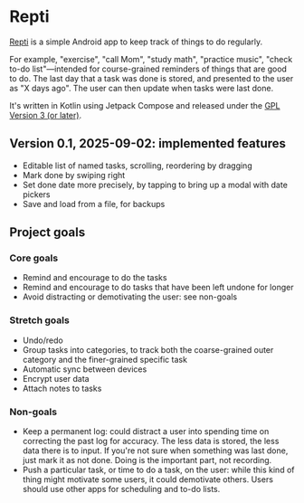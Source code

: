 <!--
SPDX-FileCopyrightText: 2024-2025 Daniel Getz <dan@getzit.net>

SPDX-License-Identifier: GPL-3.0-or-later
-->

# Repti

[Repti](https://github.com/talflon/repti-android) is a simple Android app
to keep track of things to do regularly.

For example, "exercise", "call Mom", "study math", "practice music",
"check to-do list"—intended for course-grained reminders of things that are good to do.
The last day that a task was done is stored, and presented to the user
as "X days ago". The user can then update when tasks were last done.

It's written in Kotlin using Jetpack Compose
and released under the [GPL Version 3 (or later)](LICENSES/GPL-3.0-or-later.txt).

## Version 0.1, 2025-09-02: implemented features

- Editable list of named tasks, scrolling, reordering by dragging
- Mark done by swiping right
- Set done date more precisely, by tapping to bring up a modal with date pickers
- Save and load from a file, for backups

## Project goals

### Core goals

- Remind and encourage to do the tasks
- Remind and encourage to do tasks that have been left undone for longer
- Avoid distracting or demotivating the user: see non-goals

### Stretch goals

- Undo/redo
- Group tasks into categories, to track both the coarse-grained
  outer category and the finer-grained specific task
- Automatic sync between devices
- Encrypt user data
- Attach notes to tasks

### Non-goals

- Keep a permanent log: could distract a user into spending time on
  correcting the past log for accuracy. The less data is stored, the less
  data there is to input. If you're not sure when something was last done,
  just mark it as not done. Doing is the important part, not recording.
- Push a particular task, or time to do a task, on the user: while this
  kind of thing might motivate some users, it could demotivate others.
  Users should use other apps for scheduling and to-do lists.